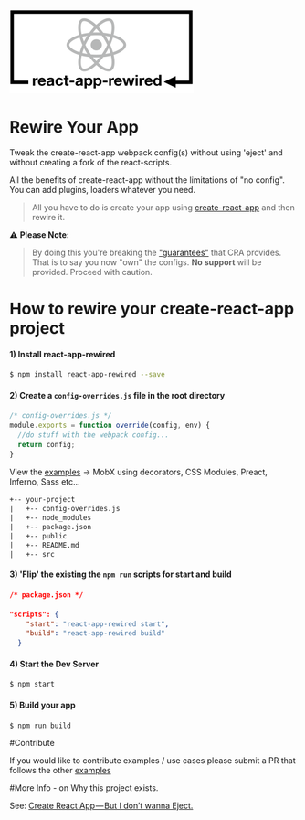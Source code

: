  <img alt="react-app-rewired" src="./assets/react-app-rewired.png" />

# Rewire Your App

Tweak the create-react-app webpack config(s) without using 'eject' and without creating a fork of the react-scripts.

All the benefits of create-react-app without the limitations of "no config". You can add plugins, loaders whatever you need.

> All you have to do is create your app using [create-react-app](https://github.com/facebookincubator/create-react-app) and then rewire it.

⚠️ **Please Note:**

> By doing this you're breaking the ["guarantees"](https://github.com/facebookincubator/create-react-app/issues/99#issuecomment-234657710) that CRA provides. That is to say you now "own" the configs. **No support** will be provided. Proceed with caution.

# How to rewire your create-react-app project


#### 1) Install react-app-rewired
```bash
$ npm install react-app-rewired --save
```

#### 2) Create a `config-overrides.js` file in the root directory

```javascript
/* config-overrides.js */
module.exports = function override(config, env) {
  //do stuff with the webpack config...
  return config;
}
```
View the [examples](https://github.com/timarney/react-app-rewired/tree/master/examples) -> MobX using decorators, CSS Modules, Preact, Inferno, Sass etc...

```
+-- your-project
|   +-- config-overrides.js
|   +-- node_modules
|   +-- package.json
|   +-- public
|   +-- README.md
|   +-- src
```

#### 3) 'Flip' the existing the `npm run` scripts for start and build
```json
/* package.json */

"scripts": {
    "start": "react-app-rewired start",
    "build": "react-app-rewired build"
  }
```

#### 4) Start the Dev Server
```bash
$ npm start
```


#### 5) Build your app
```bash
$ npm run build
```

#Contribute

If you would like to contribute examples / use cases please submit a PR that follows the other [examples](https://github.com/timarney/react-app-rewired/tree/master/examples)

#More Info - on Why this project exists.

See: [Create React App — But I don’t wanna Eject.](https://medium.com/@timarney/but-i-dont-wanna-eject-3e3da5826e39#.x81bb4kji)
